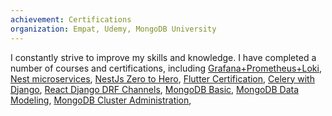 ```yaml
---
achievement: Certifications
organization: Empat, Udemy, MongoDB University
---
```


I constantly strive to improve my skills and knowledge.
I have completed a number of courses and certifications, including
[Grafana+Prometheus+Loki](https://ua.udemy.com/certificate/UC-2c00b034-1214-4715-b3b0-de4d97429eab/), [Nest microservices](https://ua.udemy.com/certificate/UC-74e3617b-ba68-4a8e-974b-4eaf52e3e611/), [NestJs Zero to Hero](https://ua.udemy.com/certificate/UC-b627349b-bf78-4927-813a-86870b9bc0ef/), [Flutter Certification](https://flutter-certificates.empat.tech/certificate/8), [Celery with Django](https://ua.udemy.com/certificate/UC-a58cea2e-8ad0-4441-b350-878e5e6d28da/), [React Django DRF Channels](https://ua.udemy.com/certificate/UC-b204a8ce-486e-4e1a-82fa-f983f6f056c6/),
[MongoDB Basic](https://ti-user-certificates.s3.amazonaws.com/ae62dcd7-abdc-4e90-a570-83eccba49043/d9420222-935e-538b-a34c-384813593e18-058a1137-7ff9-5b3b-a2ad-cada4667136c-certificate.pdf),
[MongoDB Data Modeling](https://ti-user-certificates.s3.amazonaws.com/ae62dcd7-abdc-4e90-a570-83eccba49043/d9420222-935e-538b-a34c-384813593e18-4024bce5-657f-4e5a-a663-d058eef180f5-certificate.pdf),
[MongoDB Cluster Administration](https://ti-user-certificates.s3.amazonaws.com/ae62dcd7-abdc-4e90-a570-83eccba49043/d9420222-935e-538b-a34c-384813593e18-73f3c43b-a30a-4ba9-9339-890cd25caf59-certificate.pdf),

